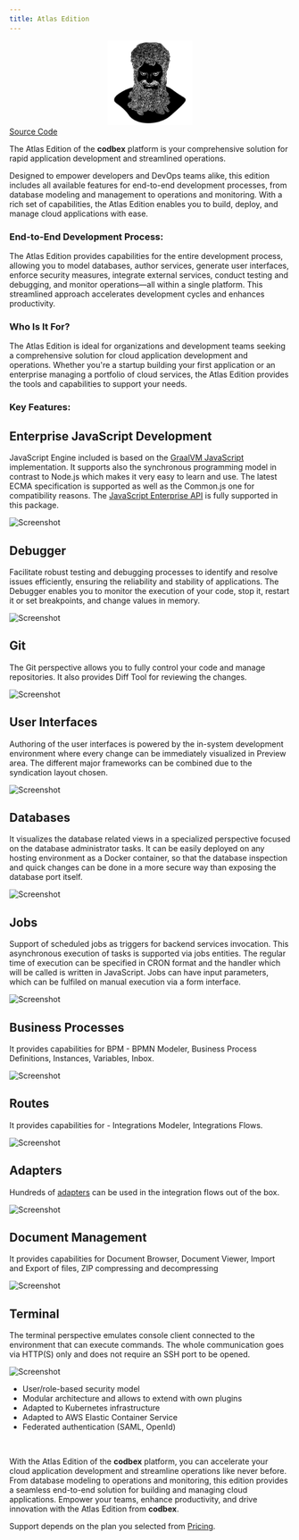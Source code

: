 ```yaml
---
title: Atlas Edition
---
```


<div style="text-align: center;">
   <img src="/images/products/Atlas.svg" style="width: 30%; !important;"/>
</div>

<div class="product-tag"><a href="https://github.com/codbex/codbex-atlas" target="_blank" class="product-link">Source Code</a></div>

The Atlas Edition of the <b>codbex</b> platform is your comprehensive solution for rapid application development and streamlined operations.

Designed to empower developers and DevOps teams alike, this edition includes all available features for end-to-end development processes, from database modeling and management to operations and monitoring. With a rich set of capabilities, the Atlas Edition enables you to build, deploy, and manage cloud applications with ease.

### End-to-End Development Process:

The Atlas Edition provides capabilities for the entire development process, allowing you to model databases, author services, generate user interfaces, enforce security measures, integrate external services, conduct testing and debugging, and monitor operations—all within a single platform. This streamlined approach accelerates development cycles and enhances productivity.

### Who Is It For?

The Atlas Edition is ideal for organizations and development teams seeking a comprehensive solution for cloud application development and operations. Whether you're a startup building your first application or an enterprise managing a portfolio of cloud services, the Atlas Edition provides the tools and capabilities to support your needs.

### Key Features:

<section>
    <div class="container flex">
        <div class="text">
            <h2>Enterprise JavaScript Development</h2>
            <p>JavaScript Engine included is based on the <a href="https://www.graalvm.org/latest/reference-manual/js/" target="_blank">GraalVM JavaScript</a> 
            implementation. It supports also the synchronous programming model in contrast to 
            Node.js which makes it very easy to learn and use. The latest ECMA specification 
            is supported as well as the Common.js one for compatibility reasons. 
            The <a href="https://www.dirigible.io/api/" target="_blank">JavaScript Enterprise API</a> is fully supported in this package.</p>
        </div>
        <div class="image">
            <img src="{{ site.baseurl }}/images/features/js-editor.png" alt="Screenshot" class="screenshot editable" />
        </div>
    </div>
</section>

<section>
    <div class="container flex">
        <div class="text">
            <h2>Debugger</h2>
            <p>Facilitate robust testing and debugging processes to identify and resolve issues efficiently,
            ensuring the reliability and stability of applications.
            The Debugger enables you to monitor the execution of your code, stop it, 
            restart it or set breakpoints, and change values in memory.</p>
        </div>
        <div class="image">
            <img src="{{ site.baseurl }}/images/features/debugger-perspective.png" alt="Screenshot" class="screenshot editable" />
        </div>
    </div>
</section>

<section>
    <div class="container flex">
        <div class="text">
            <h2>Git</h2>
            <p>The Git perspective allows you to fully control your code and manage repositories.
            It also provides Diff Tool for reviewing the changes.</p>
        </div>
        <div class="image">
            <img src="{{ site.baseurl }}/images/features/git-perspective.png" alt="Screenshot" class="screenshot editable" />
        </div>
    </div>
</section>

<section>
    <div class="container flex">
        <div class="text">
            <h2>User Interfaces</h2>
            <p>Authoring of the user interfaces is powered by the in-system development environment 
            where every change can be immediately visualized in Preview area. 
            The different major frameworks can be combined due to the syndication layout chosen.</p>
        </div>
        <div class="image">
            <img src="{{ site.baseurl }}/images/features/ui-widgets.png" alt="Screenshot" class="screenshot editable" />
        </div>
    </div>
</section>

<section>
    <div class="container flex">
        <div class="text">
            <h2>Databases</h2>
            <p>It visualizes the database related views in a specialized perspective focused on the database 
            administrator tasks. It can be easily deployed on any hosting environment as a Docker container, 
            so that the database inspection and quick changes can be done in a more secure way than exposing 
            the database port itself.</p>
        </div>
        <div class="image">
            <img src="{{ site.baseurl }}/images/features/database-perspective.png" alt="Screenshot" class="screenshot editable" />
        </div>
    </div>
</section>

<section>
    <div class="container flex">
        <div class="text">
            <h2>Jobs</h2>
            <p>Support of scheduled jobs as triggers for backend services invocation. This asynchronous execution of tasks 
            is supported via jobs entities. The regular time of execution can be specified in CRON format 
            and the handler which will be called is written in JavaScript. Jobs can have input parameters, 
            which can be fulfiled on manual execution via a form interface.</p>
        </div>
        <div class="image">
            <img src="{{ site.baseurl }}/images/features/jobs-perspective.png" alt="Screenshot" class="screenshot editable" />
        </div>
    </div>
</section>

<section>
    <div class="container flex">
        <div class="text">
            <h2>Business Processes</h2>
            <p>It provides capabilities for BPM - BPMN Modeler, Business Process Definitions, Instances, Variables, Inbox.</p>
        </div>
        <div class="image">
            <img src="{{ site.baseurl }}/images/features/bpm-perspective.png" alt="Screenshot" class="screenshot editable" />
        </div>
    </div>
</section>

<section>
    <div class="container flex">
        <div class="text">
            <h2>Routes</h2>
            <p>It provides capabilities for - Integrations Modeler, Integrations Flows.</p>
        </div>
        <div class="image">
            <img src="{{ site.baseurl }}/images/features/integrations-routes.png" alt="Screenshot" class="screenshot editable" />
        </div>
    </div>
</section>

<section>
    <div class="container flex">
        <div class="text">
            <h2>Adapters</h2>
            <p>Hundreds of <a href="https://camel.apache.org/components/4.0.x/index.html" target="_blank">adapters</a> can be used in the integration flows out of the box.</p>
        </div>
        <div class="image">
            <img src="{{ site.baseurl }}/images/features/integrations-rest.png" alt="Screenshot" class="screenshot editable" />
        </div>
    </div>
</section>

<section>
    <div class="container flex">
        <div class="text">
            <h2>Document Management</h2>
            <p>It provides capabilities for Document Browser, Document Viewer, Import and Export of files, ZIP compressing and decompressing</p>
        </div>
        <div class="image">
            <img src="{{ site.baseurl }}/images/features/documents-perspective.png" alt="Screenshot" class="screenshot editable" />
        </div>
    </div>
</section>

<section>
    <div class="container flex">
        <div class="text">
            <h2>Terminal</h2>
            <p>The terminal perspective emulates console client connected to the environment 
            that can execute commands. The whole communication goes via HTTP(S) only and 
            does not require an SSH port to be opened.</p>
        </div>
        <div class="image">
            <img src="{{ site.baseurl }}/images/features/terminal-perspective.png" alt="Screenshot" class="screenshot editable" />
        </div>
    </div>
</section>

* User/role-based security model
* Modular architecture and allows to extend with own plugins
* Adapted to Kubernetes infrastructure
* Adapted to AWS Elastic Container Service
* Federated authentication (SAML, OpenId)

<br>

With the Atlas Edition of the <b>codbex</b> platform, you can accelerate your cloud application development and streamline operations like never before. From database modeling to operations and monitoring, this edition provides a seamless end-to-end solution for building and managing cloud applications. Empower your teams, enhance productivity, and drive innovation with the Atlas Edition from <b>codbex</b>.

Support depends on the plan you selected from <a href="https://www.codbex.com/pricing/">Pricing</a>.

